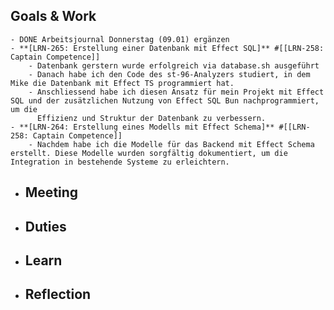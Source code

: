 ## Goals & Work
	- DONE Arbeitsjournal Donnerstag (09.01) ergänzen
	- **[LRN-265: Erstellung einer Datenbank mit Effect SQL]** #[[LRN-258: Captain Competence]]
		- Datenbank gerstern wurde erfolgreich via database.sh ausgeführt
		- Danach habe ich den Code des st-96-Analyzers studiert, in dem Mike die Datenbank mit Effect TS programmiert hat.
		- Anschliessend habe ich diesen Ansatz für mein Projekt mit Effect SQL und der zusätzlichen Nutzung von Effect SQL Bun nachprogrammiert, um die
		  Effizienz und Struktur der Datenbank zu verbessern.
	- **[LRN-264: Erstellung eines Modells mit Effect Schema]** #[[LRN-258: Captain Competence]]
		- Nachdem habe ich die Modelle für das Backend mit Effect Schema erstellt. Diese Modelle wurden sorgfältig dokumentiert, um die Integration in bestehende Systeme zu erleichtern.
- ## Meeting
- ## Duties
- ## Learn
- ## Reflection